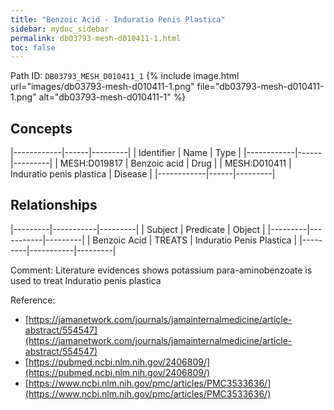 ```yaml
---
title: "Benzoic Acid - Induratio Penis Plastica"
sidebar: mydoc_sidebar
permalink: db03793-mesh-d010411-1.html
toc: false 
---
```



Path ID: `DB03793_MESH_D010411_1`
{% include image.html url="images/db03793-mesh-d010411-1.png" file="db03793-mesh-d010411-1.png" alt="db03793-mesh-d010411-1" %}

## Concepts

|------------|------|---------|
| Identifier | Name | Type    |
|------------|------|---------|
| MESH:D019817 | Benzoic acid | Drug |
| MESH:D010411 | Induratio penis plastica | Disease |
|------------|------|---------|

## Relationships

|---------|-----------|---------|
| Subject | Predicate | Object  |
|---------|-----------|---------|
| Benzoic Acid | TREATS | Induratio Penis Plastica |
|---------|-----------|---------|

Comment: Literature evidences shows potassium para-aminobenzoate is used to treat Induratio penis plastica

Reference: 
  - [https://jamanetwork.com/journals/jamainternalmedicine/article-abstract/554547](https://jamanetwork.com/journals/jamainternalmedicine/article-abstract/554547)
  - [https://pubmed.ncbi.nlm.nih.gov/2406809/](https://pubmed.ncbi.nlm.nih.gov/2406809/)
  - [https://www.ncbi.nlm.nih.gov/pmc/articles/PMC3533636/](https://www.ncbi.nlm.nih.gov/pmc/articles/PMC3533636/)
